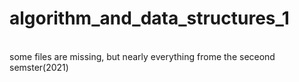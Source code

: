 # algorithm_and_data_structures_1
<br>
some files are missing, but nearly everything frome the seceond semster(2021)
